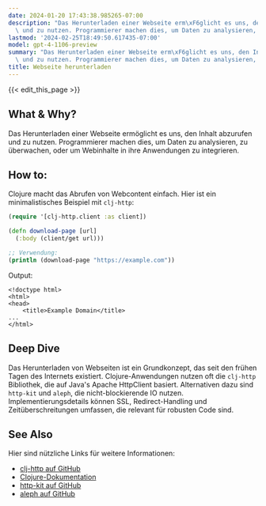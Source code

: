 ```yaml
---
date: 2024-01-20 17:43:38.985265-07:00
description: "Das Herunterladen einer Webseite erm\xF6glicht es uns, den Inhalt abzurufen\
  \ und zu nutzen. Programmierer machen dies, um Daten zu analysieren, zu \xFCberwachen,\u2026"
lastmod: '2024-02-25T18:49:50.617435-07:00'
model: gpt-4-1106-preview
summary: "Das Herunterladen einer Webseite erm\xF6glicht es uns, den Inhalt abzurufen\
  \ und zu nutzen. Programmierer machen dies, um Daten zu analysieren, zu \xFCberwachen,\u2026"
title: Webseite herunterladen
---
```


{{< edit_this_page >}}

## What & Why?
Das Herunterladen einer Webseite ermöglicht es uns, den Inhalt abzurufen und zu nutzen. Programmierer machen dies, um Daten zu analysieren, zu überwachen, oder um Webinhalte in ihre Anwendungen zu integrieren.

## How to:
Clojure macht das Abrufen von Webcontent einfach. Hier ist ein minimalistisches Beispiel mit `clj-http`:

```clojure
(require '[clj-http.client :as client])

(defn download-page [url]
  (:body (client/get url)))

;; Verwendung:
(println (download-page "https://example.com"))
```

Output:

```
<!doctype html>
<html>
<head>
    <title>Example Domain</title>
...
</html>
```

## Deep Dive
Das Herunterladen von Webseiten ist ein Grundkonzept, das seit den frühen Tagen des Internets existiert. Clojure-Anwendungen nutzen oft die `clj-http` Bibliothek, die auf Java's Apache HttpClient basiert. Alternativen dazu sind `http-kit` und `aleph`, die nicht-blockierende IO nutzen. Implementierungsdetails können SSL, Redirect-Handling und Zeitüberschreitungen umfassen, die relevant für robusten Code sind.

## See Also
Hier sind nützliche Links für weitere Informationen:

- [clj-http auf GitHub](https://github.com/dakrone/clj-http)
- [Clojure-Dokumentation](https://clojure.org/)
- [http-kit auf GitHub](https://github.com/http-kit/http-kit)
- [aleph auf GitHub](https://github.com/ztellman/aleph)
